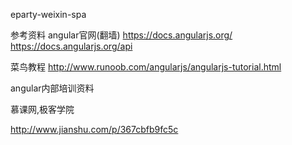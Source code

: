 eparty-weixin-spa

参考资料
angular官网(翻墙)
 https://docs.angularjs.org/
https://docs.angularjs.org/api

菜鸟教程 http://www.runoob.com/angularjs/angularjs-tutorial.html

angular内部培训资料

慕课网,极客学院

http://www.jianshu.com/p/367cbfb9fc5c